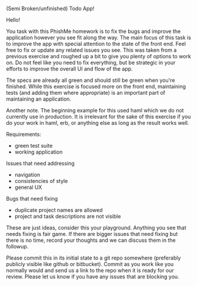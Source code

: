 (Semi Broken/unfinished) Todo App!

Hello!

You task with this PhishMe homework is to fix the bugs and improve the application however you see fit along the way.
The main focus of this task is to improve the app with special attention to the state of the front end.  Feel free
to fix or update any related issues you see.  This was taken from a previous exercise and roughed up a bit to give
you plenty of options to work on.  Do not feel like you need to fix everything, but be strategic in your efforts to
improve the overall UI and flow of the app.

The specs are already all green and should still be green when you're finished.  While this exercise is focused
more on the front end, maintaining tests (and adding them where appropriate) is an important part of maintaining
an application.

Another note.  The beginning example for this used haml which we do not currently use in production.  It is irrelevant
for the sake of this exercise if you do your work in haml, erb, or anything else as long as the result works well.

Requirements:

* green test suite
* working application

Issues that need addressing

* navigation
* consistencies of style
* general UX

Bugs that need fixing

* duplicate project names are allowed
* project and task descriptions are not visible


These are just ideas, consider this your playground.  Anything you see that needs fixing is fair game.  If there are
bigger issues that need fixing but there is no time, record your thoughts and we can discuss them in the followup.

Please commit this in its initial state to a git repo somewhere (preferably publicly visible like github or bitbucket).
Commit as you work like you normally would and send us a link to the repo when it is ready for our review.  Please
let us know if you have any issues that are blocking you.
